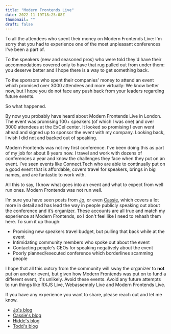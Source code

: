 ```yaml
---
title: "Modern Frontends Live"
date: 2022-11-19T18:25:08Z
thumbnail: ""
draft: false
---
```


To all the attendees who spent their money on Modern Frontends Live: I'm sorry that you had to experience one of the most unpleasant conferences I've been a part of.

To the speakers (new and seasoned pros) who were told they'd have their accommodations covered only to have that rug pulled out from under them: you deserve better and I hope there is a way to get something back.

To the sponsors who spent their companies' money to attend an event which promised over 3000 attendees and more virtually: We know better now, but I hope you do not face any push back from your leaders regarding future events.


So what happened.

By now you probably have heard about Modern Frontends Live in London. The event was promising 100+ speakers (of which I was one) and over 3000 attendees at the ExCel center.  It looked so promising I even went ahead and signed up to sponsor the event with my company. Looking back, I wish I did not and backed out of speaking.


Modern Frontends was not my first conference. I’ve been doing this as part of my job for about 8 years now. I travel and work with dozens of conferences a year and know the challenges they face when they put on an event. I’ve seen events like Connect.Tech who are able to continually put on a good event that is affordable, covers travel for speakers, brings in big names, and are fantastic to work with.

All this to say, I know what goes into an event and what to expect from well run ones. Modern Frontends was not run well.

I’m sure you have seen posts from [Jo](https://dev.to/thisisjofrank/my-experience-of-modern-frontends-conference-1cgg), or even [Cassie](https://www.cassie.codes/posts/modern-frontends/), which covers a lot more in detail and has lead the way in people publicly speaking out about the conference and it’s organizer. These accounts are all true and match my experience at Modern Frontends, so I don't feel like I need to rehash them here. To sum it up though:

- Promising new speakers travel budget, but pulling that back while at the event
- Intimidating community members who spoke out about the event
- Contacting people's CEOs for speaking negatively about the event
- Poorly planned/executed conference which borderlines scamming people

I hope that all this outcry from the community will sway the organizer to **not** put on another event, but given how Modern Frontends was put on to fund a different event, it's unlikely. Avoid these events. Avoid any future attempts to run things like RXJS Live, Webassembly Live and Modern Frontends Live.


If you have any experience you want to share, please reach out and let me know.

- [Jo's blog](https://dev.to/thisisjofrank/my-experience-of-modern-frontends-conference-1cgg)
- [Cassie's blog](https://www.cassie.codes/posts/modern-frontends/)
- [Hidde's blog](https://hidde.blog/modern-frontends-live/)
- [Todd's blog](https://toddl.dev/posts/modern-frontends/)

